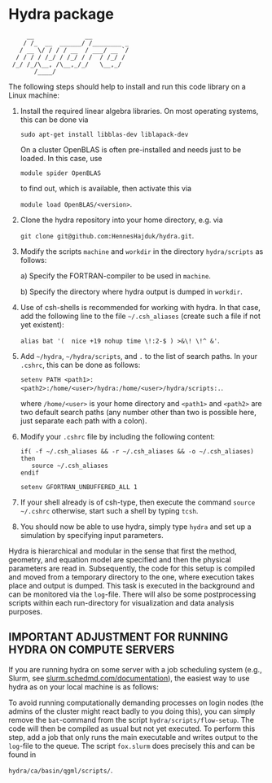 # Hydra package

```
     __              __          
    / /_  __  ______/ /________ _
   / __ \/ / / / __  / ___/ __ `/
  / / / / /_/ / /_/ / /  / /_/ / 
 /_/ /_/\__, /\__,_/_/   \__,_/  
       /____/
```

The following steps should help to install and run this code library on a Linux machine:

1) Install the required linear algebra libraries. On most operating systems, this can be done via

   ```sudo apt-get install libblas-dev liblapack-dev```

   On a cluster OpenBLAS is often pre-installed and needs just to be loaded. In this case, use

   ```module spider OpenBLAS```

   to find out, which <version> is available, then activate this via

   ```module load OpenBLAS/<version>```.

2) Clone the hydra repository into your home directory, e.g. via

   ```git clone git@github.com:HennesHajduk/hydra.git```.

3) Modify the scripts ```machine``` and ```workdir``` in the directory ```hydra/scripts``` as follows:

   a) Specify the FORTRAN-compiler to be used in ```machine```.

   b) Specify the directory where hydra output is dumped in ```workdir```.

4) Use of csh-shells is recommended for working with hydra. In that case, add the following line to the file ```~/.csh_aliases``` (create such a file if not yet existent):

   ```alias bat '(  nice +19 nohup time \!:2-$ ) >&\! \!^ &'```.

5) Add ```~/hydra```, ```~/hydra/scripts```, and ```.``` to the list of search paths. In your ```.cshrc```, this can be done as follows:

   ```setenv PATH <path1>:<path2>:/home/<user>/hydra:/home/<user>/hydra/scripts:.```.

   where ```/home/<user>``` is your home directory and ```<path1>``` and ```<path2>``` are two default search paths (any number other than two is possible here, just separate each path with a colon).

6) Modify your ```.cshrc``` file by including the following content:

   ```
   if( -f ~/.csh_aliases && -r ~/.csh_aliases && -o ~/.csh_aliases) then
      source ~/.csh_aliases
   endif
   
   setenv GFORTRAN_UNBUFFERED_ALL 1
   ```

7) If your shell already is of csh-type, then execute the command ```source ~/.cshrc``` otherwise, start such a shell by typing ```tcsh```.

8) You should now be able to use hydra, simply type ```hydra``` and set up a simulation by specifying input parameters.

Hydra is hierarchical and modular in the sense that first the method, geometry, and equation model are specified and then the physical parameters are read in.
Subsequently, the code for this setup is compiled and moved from a temporary directory to the one, where execution takes place and output is dumped.
This task is executed in the background and can be monitored via the ```log```-file.
There will also be some postprocessing scripts within each run-directory for visualization and data analysis purposes.


## IMPORTANT ADJUSTMENT FOR RUNNING HYDRA ON COMPUTE SERVERS

If you are running hydra on some server with a job scheduling system (e.g., Slurm, see [slurm.schedmd.com/documentation](https://slurm.schedmd.com/documentation.html)), the easiest way to use hydra as on your local machine is as follows:

To avoid running computationally demanding processes on login nodes (the admins of the cluster might react badly to you doing this), you can simply remove the ```bat```-command from the script ```hydra/scripts/flow-setup```.
The code will then be compiled as usual but not yet executed.
To perform this step, add a job that only runs the main executable and writes output to the ```log```-file to the queue. The script ```fox.slurm``` does precisely this and can be found in

```hydra/ca/basin/qgml/scripts/```.
